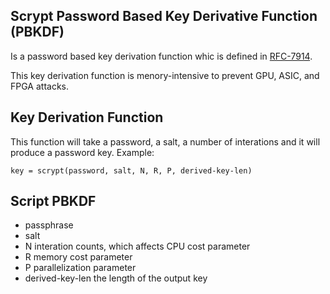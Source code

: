 ## Scrypt Password Based Key Derivative Function (PBKDF)
Is a password based key derivation function whic is defined in
[RFC-7914](https://www.rfc-editor.org/rfc/rfc7914.html).

This key derivation function is menory-intensive to prevent GPU, ASIC, and FPGA
attacks.

## Key Derivation Function
This function will take a password, a salt, a number of interations and it will
produce a password key.
Example:
```
key = scrypt(password, salt, N, R, P, derived-key-len)
```

## Script PBKDF
* passphrase
* salt
* N interation counts, which affects CPU cost parameter
* R memory cost parameter
* P parallelization parameter
* derived-key-len the length of the output key
